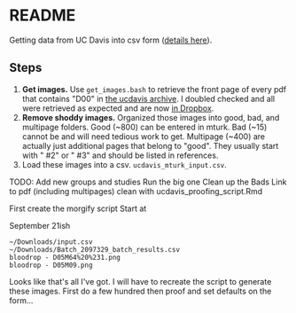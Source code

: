 README
======

Getting data from UC Davis into csv form ([details here][1]).

## Steps

1. **Get images.** Use `get_images.bash` to retrieve the front page of every pdf that contains "D00" in [the ucdavis archive][2]. I doubled checked and all were retrieved as expected and are now [in Dropbox][3].
2. **Remove shoddy images.** Organized those images into good, bad, and multipage folders. Good (~800) can be entered in mturk. Bad (~15) cannot be and will need tedious work to get. Multipage (~400) are actually just additional pages that belong to "good". They usually start with " #2" or " #3" and should be listed in references.
3. Load these images into a csv. `ucdavis_mturk_input.csv`.


TODO: 
	Add new groups and studies
	Run the big one
	Clean up the Bads
	Link to pdf (including multipages)
	clean with ucdavis_proofing_script.Rmd

[1]: https://dl.dropboxusercontent.com/u/1131693/ucdavis_proposal.pdf
[2]: http://janus.northwestern.edu/ucdavis/
[3]: https://www.dropbox.com/personal/Public/ucdavis

First create the morgify script
	Start at 


September 21ish

	~/Downloads/input.csv
	~/Downloads/Batch_2097329_batch_results.csv
	bloodrop - D05M64%20%231.png
	bloodrop - D05M09.png


Looks like that's all I've got. I will have to recreate the script to generate these images.
First do a few hundred then proof and set defaults on the form...


